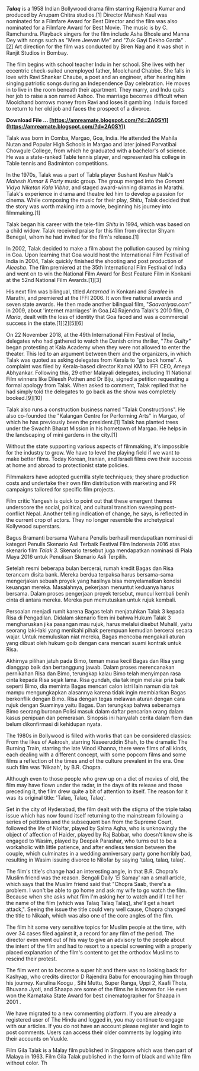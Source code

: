 ***Talaq*** is a 1958 Indian Bollywood drama film starring Rajendra Kumar and produced by Anupam Chitra studios.[1] Director Mahesh Kaul was nominated for a Filmfare Award for Best Director and the film was also nominated for a Filmfare Award for Best Movie. The music is by C. Ramchandra. Playback singers for the film include Asha Bhosle and Manna Dey with songs such as "Mere Jeevan Me" and "Zuk Gayi Dekho Garda" .[2] Art direction for the film was conducted by Biren Nag and it was shot in Ranjit Studios in Bombay.
 
The film begins with school teacher Indu in her school. She lives with her eccentric check-suited unemployed father, Moolchand Chabbe. She falls in love with Ravi Shankar Chaube, a poet and an engineer, after hearing him singing patriotic songs during an Independence Day celebration. He moves in to live in the room beneath their apartment. They marry, and Indu quits her job to raise a son named Ashoo. The marriage becomes difficult when Moolchand borrows money from Ravi and loses it gambling. Indu is forced to return to her old job and faces the prospect of a divorce.
 
**Download File … [https://amreamate.blogspot.com/?d=2A0SYl](https://amreamate.blogspot.com/?d=2A0SYl)**


 
Talak was born in Comba, Margao, Goa, India. He attended the Mahila Nutan and Popular High Schools in Margao and later joined Parvatibai Chowgule College, from which he graduated with a bachelor's of science. He was a state-ranked Table tennis player, and represented his college in Table tennis and Badminton competitions.
 
In the 1970s, Talak was a part of Tabla player Sushant Keshav Naik's *Mahesh Kumar & Party* music group. The group merged into the *Gomant Vidya Niketan Kala Vibha*, and staged award-winning dramas in Marathi. Talak's experience in drama and theatre led him to develop a passion for cinema. While composing the music for their play, *Shitu*, Talak decided that the story was worth making into a movie, beginning his journey into filmmaking.[1]
 
Talak began his career with the tele-film *Shitu* in 1994, which was based on a child widow. Talak received praise for this film from director Shyam Benegal, whom he had invited for the film's release.[1]
 
In 2002, Talak decided to make a film about the pollution caused by mining in Goa. Upon learning that Goa would host the International Film Festival of India in 2004, Talak quickly finished the shooting and post production of *Aleesha*. The film premiered at the 35th International Film Festival of India and went on to win the National Film Award for Best Feature Film in Konkani at the 52nd National Film Awards.[1][3]
 
His next film was bilingual, titled *Antarnad* in Konkani and *Savalee* in Marathi, and premiered at the IFFI 2006. It won five national awards and seven state awards. He then made another bilingual film, "*Saavariyaa.com"* in 2009, about 'internet marriages' in Goa.[4] Rajendra Talak's 2010 film, *O Maria*, dealt with the loss of identity that Goa faced and was a commercial success in the state.[1][2][5][6]

On 22 November 2018, at the 49th International Film Festival of India, delegates who had gathered to watch the Danish crime thriller, "*The Guilty"* began protesting at Kala Academy when they were not allowed to enter the theater. This led to an argument between them and the organizers, in which Talak was quoted as asking delegates from Kerala to "go back home". A complaint was filed by Kerala-based director Kamal KM to IFFI CEO, Ameya Abhyankar. Following this, 29 other Malayali delegates, including 11 National Film winners like Dileesh Pothen and Dr Biju, signed a petition requesting a formal apology from Talak. When asked to comment, Talak replied that he had simply told the delegates to go back as the show was completely booked.[9][10]
 
Talak also runs a construction business named "Talak Constructions". He also co-founded the "Kalangan Centre for Performing Arts" in Margao, of which he has previously been the president.[1] Talak has planted trees under the Swachh Bharat Mission in his hometown of Margao. He helps in the landscaping of mini gardens in the city.[1]
 
Without the state supporting various aspects of filmmaking, it's impossible for the industry to grow. We have to level the playing field if we want to make better films. Today Korean, Iranian, and Israeli films owe their success at home and abroad to protectionist state policies.
 
Filmmakers have adopted guerrilla style techniques; they share production costs and undertake their own film distribution with marketing and PR campaigns tailored for specific film projects.
 
Film critic Yangesh is quick to point out that these emergent themes underscore the social, political, and cultural transition sweeping post-conflict Nepal. Another telling indication of change, he says, is reflected in the current crop of actors. They no longer resemble the archetypical Kollywood superstars.
 
Bagus Bramanti bersama Wahana Penulis berhasil mendapatkan nominasi di kategori Penulis Skenario Asli Terbaik Festival Film Indonesia 2016 atas skenario film *Talak 3*. Skenario tersebut juga mendapatkan nominasi di Piala Maya 2016 untuk Penulisan Skenario Asli Terpilih.
 
Setelah resmi beberapa bulan bercerai, rumah kredit Bagas dan Risa terancam disita bank. Mereka berdua terpaksa harus bersama-sama mengerjakan sebuah proyek yang hasilnya bisa menyelamatkan kondisi keuangan mereka. Masalahnya, pekerjaan menuntut keduanya harus bersama. Dalam proses pengerjaan proyek tersebut, muncul kembali benih cinta di antara mereka. Mereka pun memutuskan untuk rujuk kembali.
 
Persoalan menjadi rumit karena Bagas telah menjatuhkan Talak 3 kepada Risa di Pengadilan. Didalam skenario flem ini bahwa Hukum Talak 3 mengharuskan jika pasangan mau rujuk, harus melalui disebut Muhalil, yaitu seorang laki-laki yang menikahi pihak perempuan kemudian bercerai secara wajar. Untuk memuluskan niat mereka, Bagas mencoba mengakali aturan yang dibuat oleh hukum goib dengan cara mencari suami kontrak untuk Risa.
 
Akhirnya pilihan jatuh pada Bimo, teman masa kecil Bagas dan Risa yang dianggap baik dan bertanggung jawab. Dalam proses merencanakan pernikahan Risa dan Bimo, terungkap kalau Bimo telah menyimpan rasa cinta kepada Risa sejak lama. Risa gundah, dia tak ingin melukai pria baik seperti Bimo, dia meminta Bagas mencari calon istri lain namun dia tak mampu mengungkapkan alasannya karena tidak ingin membiarkan Bagas berkonflik dengan Bimo. Risa dengan tegas melawan aturan dengan cara rujuk dengan Suaminya yaitu Bagas. Dan terungkap bahwa sebenarnya Bimo seorang buronan Polisi masuk dalam daftar pencarian orang dalam kasus penipuan dan pemerasan. Sinopsis ini hanyalah cerita dalam flem dan belum dikonfirmasi di kehidupan nyata.
 
The 1980s in Bollywood is filled with works that can be considered classics: From the likes of Aakrosh, starring Naseeruddin Shah, to the dramatic The Burning Train, starring the late Vinod Khanna, there were films of all kinds, each dealing with a different concept, with some popcorn films and some films a reflection of the times and of the culture prevalent in the era. One such film was 'Nikaah', by B.R. Chopra.

Although even to those people who grew up on a diet of movies of old, the film may have flown under the radar, in the days of its release and those preceding it, the film drew quite a bit of attention to itself. The reason for it was its original title: 'Talaq, Talaq, Talaq'.

Set in the city of Hyderabad, the film dealt with the stigma of the triple talaq issue which has now found itself returning to the mainstream following a series of petitions and the subsequent ban from the Supreme Court, followed the life of Niolfar, played by Salma Agha, who is unknowingly the object of affection of Haider, played by Raj Babbar, who doesn't know she is engaged to Wasim, played by Deepak Parashar, who turns out to be a workaholic with little patience, and after endless tension between the couple, which culminates in a wedding anniversary party gone horribly bad, resulting in Wasim issuing divorce to Nilofar by saying 'talaq, talaq, talaq'.

The film's title's change had an interesting angle, in that B.R. Chopra's Muslim friend was the reason. Bengali Daily 'Ei Samay' ran a small article, which says that the Muslim friend said that "Chopra Saab, there's a problem. I won't be able to go home and ask my wife to go watch the film. Because when she asks what film I'm asking her to watch and if I tell her the name of the film (which was Talaq Talaq Talaq), she'll get a heart attack,". Seeing the issue the title could very well cause, Chopra changed the title to Nikaah, which was also one of the core angles of the film.

The film hit some very sensitive topics for Muslim people at the time, with over 34 cases filed against it, a record for any film of the period. The director even went out of his way to give an advisory to the people about the intent of the film and had to resort to a special screening with a properly placed explanation of the film's content to get the orthodox Muslims to rescind their protest. 

 
The film went on to become a super hit and there was no looking back for Kashyap, who credits director D Rajendra Babu for encouraging him through his journey. Karulina Koogu , Sihi Muttu, Super Ranga, Uppi 2, Kaafi Thota, Bhuvana Jyoti, and Shaapa are some of the films he is known for. He even won the Karnataka State Award for best cinematographer for Shaapa in 2001 .
 
We have migrated to a new commenting platform. If you are already a registered user of The Hindu and logged in, you may continue to engage with our articles. If you do not have an account please register and login to post comments. Users can access their older comments by logging into their accounts on Vuukle.
 
Film Gila Talak is a Malay film published in Singapore which was then part of Malaya in 1963. Film Gila Talak published in the form of black and white film without color. Th